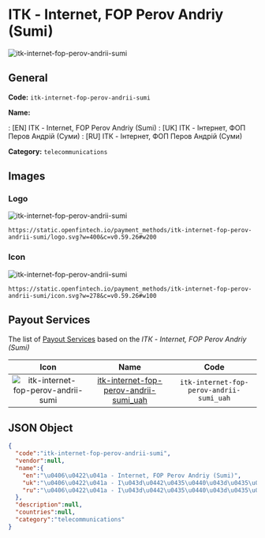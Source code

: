 
# ІТК - Internet, FOP Perov Andriy (Sumi) 
![itk-internet-fop-perov-andrii-sumi](https://static.openfintech.io/payment_methods/itk-internet-fop-perov-andrii-sumi/logo.svg?w=400&c=v0.59.26#w200)  

## General 
**Code:** `itk-internet-fop-perov-andrii-sumi` 
 
**Name:** 
 
:	[EN] ІТК - Internet, FOP Perov Andriy (Sumi) 
:	[UK] ІТК - Iнтернет, ФОП Перов Андрiй (Суми) 
:	[RU] ІТК - Iнтернет, ФОП Перов Андрiй (Суми) 
 
**Category:** `telecommunications` 
 

## Images 

### Logo 
![itk-internet-fop-perov-andrii-sumi](https://static.openfintech.io/payment_methods/itk-internet-fop-perov-andrii-sumi/logo.svg?w=400&c=v0.59.26#w200)  

```
https://static.openfintech.io/payment_methods/itk-internet-fop-perov-andrii-sumi/logo.svg?w=400&c=v0.59.26#w200
```  

### Icon 
![itk-internet-fop-perov-andrii-sumi](https://static.openfintech.io/payment_methods/itk-internet-fop-perov-andrii-sumi/icon.svg?w=278&c=v0.59.26#w100)  

```
https://static.openfintech.io/payment_methods/itk-internet-fop-perov-andrii-sumi/icon.svg?w=278&c=v0.59.26#w100
```  

## Payout Services 
 
The list of [Payout Services](/payout-services/) based on the _ІТК - Internet, FOP Perov Andriy (Sumi)_ 

|Icon|Name|Code| 
|:---:|:---:|:---:| 
|![itk-internet-fop-perov-andrii-sumi](https://static.openfintech.io/payout_methods/itk-internet-fop-perov-andrii-sumi/icon.png?w=278&c=v0.59.26#w40) |[itk-internet-fop-perov-andrii-sumi_uah](/payout-services/itk-internet-fop-perov-andrii-sumi_uah/)|`itk-internet-fop-perov-andrii-sumi_uah`| 
 

## JSON Object 

```json
{
  "code":"itk-internet-fop-perov-andrii-sumi",
  "vendor":null,
  "name":{
    "en":"\u0406\u0422\u041a - Internet, FOP Perov Andriy (Sumi)",
    "uk":"\u0406\u0422\u041a - I\u043d\u0442\u0435\u0440\u043d\u0435\u0442, \u0424\u041e\u041f \u041f\u0435\u0440\u043e\u0432 \u0410\u043d\u0434\u0440i\u0439 (\u0421\u0443\u043c\u0438)",
    "ru":"\u0406\u0422\u041a - I\u043d\u0442\u0435\u0440\u043d\u0435\u0442, \u0424\u041e\u041f \u041f\u0435\u0440\u043e\u0432 \u0410\u043d\u0434\u0440i\u0439 (\u0421\u0443\u043c\u0438)"
  },
  "description":null,
  "countries":null,
  "category":"telecommunications"
}
```  
